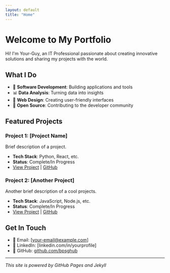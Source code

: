 ```yaml
---
layout: default
title: "Home"
---
```


# Welcome to My Portfolio

Hi! I'm Your-Guy, an IT Professional passionate about creating innovative solutions and sharing my projects with the world.

## What I Do

- 🔧 **Software Development**: Building applications and tools
- 📊 **Data Analysis**: Turning data into insights
- 🎨 **Web Design**: Creating user-friendly interfaces
- 🚀 **Open Source**: Contributing to the developer community

## Featured Projects

### Project 1: [Project Name]
Brief description of a project.
- **Tech Stack**: Python, React, etc.
- **Status**: Complete/In Progress
- [View Project](./projects/project1.html) | [GitHub](https://github.com/bpsghub/project1)

### Project 2: [Another Project]
Another brief description of a cool projects.
- **Tech Stack**: JavaScript, Node.js, etc.
- **Status**: Complete/In Progress
- [View Project](./projects/project2.html) | [GitHub](https://github.com/bpsghub/project2)

## Get In Touch

- 📧 Email: [your-email@example.com]
- 💼 LinkedIn: [linkedin.com/in/yourprofile]
- 🐙 GitHub: [github.com/bpsghub](https://github.com/bpsghub)

---

*This site is powered by GitHub Pages and Jekyll*